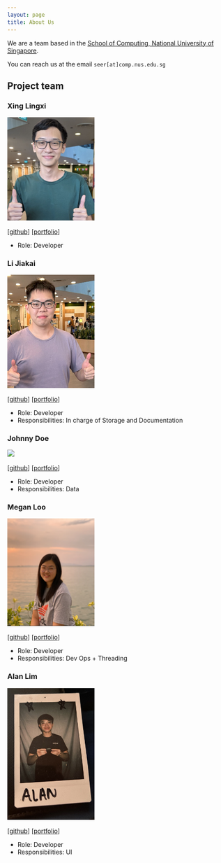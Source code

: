 ```yaml
---
layout: page
title: About Us
---
```


We are a team based in the [School of Computing, National University of Singapore](http://www.comp.nus.edu.sg).

You can reach us at the email `seer[at]comp.nus.edu.sg`

## Project team

### Xing Lingxi

<img src="images/hugenoob.png" width="200px">

[[github](https://github.com/HugeNoob)]
[[portfolio](team/hugenoob.md)]

* Role: Developer

### Li Jiakai

<img src="images/jiakai-17.png" width="200px">

[[github](https://github.com/jiakai-17)]
[[portfolio](team/jiakai-17.md)]

* Role: Developer
* Responsibilities: In charge of Storage and Documentation

### Johnny Doe

<img src="images/johndoe.png" width="200px">

[[github](http://github.com/johndoe)] [[portfolio](team/johndoe.md)]

* Role: Developer
* Responsibilities: Data

### Megan Loo

<img src="images/m1oojv.png" width="200px">

[[github](http://github.com/m1oojv)]
[[portfolio](team/m1oojv.md)]

* Role: Developer
* Responsibilities: Dev Ops + Threading

### Alan Lim

<img src="images/freshcabbage123.png" width="200px">

[[github](http://github.com/freshcabbage123)]
[[portfolio](team/freshcabbage123.md)]

* Role: Developer
* Responsibilities: UI
